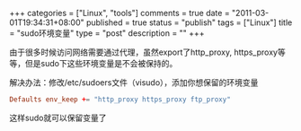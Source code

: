 +++
categories = ["Linux", "tools"]
comments = true
date = "2011-03-01T19:34:31+08:00"
published = true
status = "publish"
tags = ["Linux"]
title = "sudo环境变量"
type = "post"
description = ""
+++

由于很多时候访问网络需要通过代理，虽然export了http_proxy, https_proxy等等，但是sudo下这些环境变量是不会被保持的。

解决办法：修改/etc/sudoers文件（visudo），添加你想保留的环境变量

```conf
Defaults env_keep += "http_proxy https_proxy ftp_proxy" 
```

这样sudo就可以保留变量了
<!--more-->